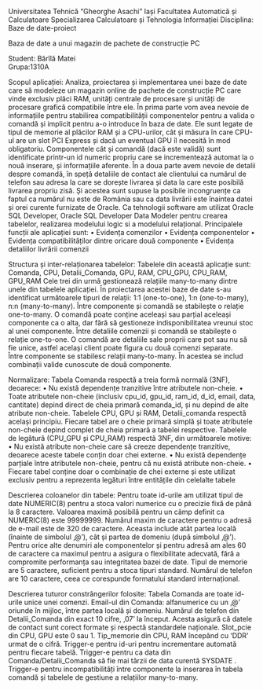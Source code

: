  
Universitatea Tehnică “Gheorghe Asachi” Iași
Facultatea Automatică și Calculatoare
Specializarea Calculatoare și Tehnologia Informației
Disciplina: Baze de date-proiect


Baza de date a unui magazin de pachete de construcție PC







Student: Bărîlă Matei  		
Grupa:1310A

Scopul aplicației:
Analiza, proiectarea și implementarea unei baze de date care să modeleze un magazin online de pachete de construcție PC care vinde exclusiv plăci RAM, unități centrale de procesare și unități de procesare grafică compatibile între ele.
În prima parte vom avea nevoie de informațiile pentru stabilirea compatibilității componentelor pentru a valida o comandă și implicit pentru a-o introduce în baza de date. Ele sunt legate de tipul de memorie al plăcilor RAM și a CPU-urilor, cât și măsura în care CPU-ul are un slot PCI Express și dacă un eventual GPU îl necesită în mod obligatoriu.
Componentele cât și comandă (dacă este validă) sunt identificate printr-un id numeric propriu care se incrementează automat la o nouă inserare, și informațiile aferente. 
În a doua parte avem nevoie de detalii despre comandă, în speță detaliile de contact ale clientului ca numărul de telefon sau adresa la care se dorește livrarea și data la care este posibilă livrarea propriu zisă. Și acestea sunt supuse la posibile incongruențe ca faptul ca numărul nu este de România sau ca data livrării este înaintea datei și orei curente furnizate de Oracle.
Ca tehnologii software am utilizat Oracle SQL Developer, Oracle SQL Developer Data Modeler pentru crearea tabelelor, realizarea modelului logic si a modelului relațional.
Principalele funcții ale aplicației sunt:
•	Evidența comenzilor
•	Evidența componentelor
•	Evidența compatibilităților dintre oricare două componente 
•	Evidența detaliilor livrării comenzii




 
Structura și inter-relaționarea tabelelor:
Tabelele din această aplicație sunt: Comanda, CPU, Detalii_Comanda, GPU, RAM, CPU_GPU, CPU_RAM, GPU_RAM
Cele trei din urmă gestionează relațiile many-to-many dintre unele din tabelele aplicației.
În proiectarea acestei baze de date s-au identificat următoarele tipuri de relații: 1:1 (one-to-one), 1:n (one-to-many), n:n (many-to-many).
Între componente și comandă se stabilește o relație one-to-many. O comandă poate conține aceleași sau parțial aceleași componente ca o alta, dar fără să gestioneze indisponibilitatea vreunui stoc al unei componente.
Între detaliile comenzii și comandă se stabilește o relație one-to-one. O comandă are detaliile sale proprii care pot sau nu să fie unice, astfel același client poate figura cu două comenzi separate.  
Între componente se stabilesc relații many-to-many. În acestea se includ combinații valide cunoscute de două componente. 


Normalizare:
Tabela Comanda respectă a treia formă normală (3NF), deoarece:
•	Nu există dependențe tranzitive între atributele non-cheie.
•	Toate atributele non-cheie (inclusiv cpu_id, gpu_id, ram_id, d_id, email, data, cantitate) depind direct de cheia primară comanda_id, și nu depind de alte atribute non-cheie.
Tabelele CPU, GPU și RAM, Detalii_comanda respectă același principiu. Fiecare tabel are o cheie primară simplă și toate atributele non-cheie depind complet de cheia primară a tabelei respective.
Tabelele de legătură (CPU_GPU și CPU_RAM) respectă 3NF, din următoarele motive:
•	Nu există atribute non-cheie care să creeze dependențe tranzitive, deoarece aceste tabele conțin doar chei externe.
•	Nu există dependențe parțiale între atributele non-cheie, pentru că nu există atribute non-cheie.
•	Fiecare tabel conține doar o combinație de chei externe și este utilizat exclusiv pentru a reprezenta legături între entitățile din celelalte tabele

Descrierea coloanelor din tabele:
Pentru toate id-urile am utilizat tipul de date NUMERIC(8) pentru a stoca valori numerice cu o precizie fixă de până la 8 caractere. Valoarea maximă posibilă pentru un câmp definit ca NUMERIC(8) este 99999999.
Numărul maxim de caractere pentru o adresă de e-mail este de 320 de caractere. Aceasta include atât partea locală (înainte de simbolul ‚@’), cât și partea de domeniu (după simbolul ‚@’).
Pentru orice alte denumiri ale componentelor și pentru adresă am ales 60 de caractere ca maximul pentru a asigura o flexibilitate adecvată, fără a compromite performanța sau integritatea bazei de date.
Tipul de memorie are 5 caractere, suficient pentru a stoca tipuri standard.
Numărul de telefon are 10 caractere, ceea ce corespunde formatului standard internațional.
 
Descrierea tuturor constrângerilor folosite:
Tabela Comanda are toate id-urile unice unei comenzi.
Email-ul din Comanda: alfanumerice cu un ‚@’ oriunde în mijloc, între partea locală și domeniu.
Numărul de telefon din Detalii_Comanda din exact 10 cifre, ‚07’ la început. Acesta asigură că datele de contact sunt corect formate și respectă standardele naționale.
Slot_pcie din CPU, GPU este 0 sau 1.
Tip_memorie din CPU, RAM începând cu ‘DDR’ urmat de o cifră.
Trigger-e pentru id-uri pentru incrementare automată pentru fiecare tabelă.
Trigger-e pentru ca data din Comanda/Detalii_Comanda să fie mai târzii de data curentă SYSDATE .
Trigger-e pentru incompatibilități între componente la inserarea în tabela comandă și tabelele de gestiune a relațiilor many-to-many.
